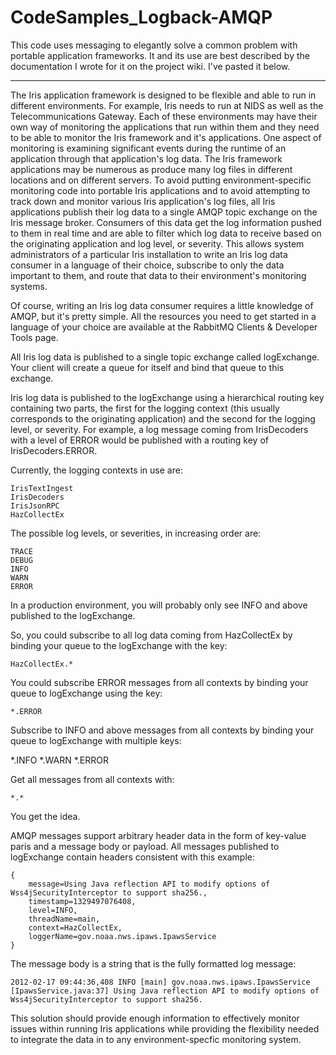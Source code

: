 CodeSamples_Logback-AMQP
========================
This code uses messaging to elegantly solve a common problem with portable application frameworks. It and its use are best described by the documentation I wrote for it on the project wiki. I've pasted it below.

----------------------------------------

The Iris application framework is designed to be flexible and able to run in different environments. For example, Iris needs to run at NIDS as well as the Telecommunications Gateway. Each of these environments may have their own way of monitoring the applications that run within them and they need to be able to monitor the Iris framework and it's applications. One aspect of monitoring is examining significant events during the runtime of an application through that application's log data. The Iris framework applications may be numerous as produce many log files in different locations and on different servers. To avoid putting environment-specific monitoring code into portable Iris applications and to avoid attempting to track down and monitor various Iris application's log files, all Iris applications publish their log data to a single AMQP topic exchange on the Iris message broker. Consumers of this data get the log information pushed to them in real time and are able to filter which log data to receive based on the originating application and log level, or severity. This allows system administrators of a particular Iris installation to write an Iris log data consumer in a language of their choice, subscribe to only the data important to them, and route that data to their environment's monitoring systems.

Of course, writing an Iris log data consumer requires a little knowledge of AMQP, but it's pretty simple. All the resources you need to get started in a language of your choice are available at the RabbitMQ Clients & Developer Tools page.

All Iris log data is published to a single topic exchange called logExchange. Your client will create a queue for itself and bind that queue to this exchange.

Iris log data is published to the logExchange using a hierarchical routing key containing two parts, the first for the logging context (this usually corresponds to the originating application) and the second for the logging level, or severity. For example, a log message coming from IrisDecoders with a level of ERROR would be published with a routing key of IrisDecoders.ERROR.

Currently, the logging contexts in use are:

	IrisTextIngest
	IrisDecoders
	IrisJsonRPC
	HazCollectEx

The possible log levels, or severities, in increasing order are:

	TRACE
	DEBUG
	INFO
	WARN
	ERROR

In a production environment, you will probably only see INFO and above published to the logExchange.

So, you could subscribe to all log data coming from HazCollectEx by binding your queue to the logExchange with the key:

	HazCollectEx.*

You could subscribe ERROR messages from all contexts by binding your queue to logExchange using the key:

	*.ERROR

Subscribe to INFO and above messages from all contexts by binding your queue to logExchange with multiple keys:

*.INFO
*.WARN
*.ERROR

Get all messages from all contexts with:

	*.*

You get the idea.

AMQP messages support arbitrary header data in the form of key-value paris and a message body or payload. All messages published to logExchange contain headers consistent with this example:

	{
		message=Using Java reflection API to modify options of Wss4jSecurityInterceptor to support sha256., 
		timestamp=1329497076408, 
		level=INFO, 
		threadName=main, 
		context=HazCollectEx, 
		loggerName=gov.noaa.nws.ipaws.IpawsService
	}

The message body is a string that is the fully formatted log message:

	2012-02-17 09:44:36,408 INFO [main] gov.noaa.nws.ipaws.IpawsService [IpawsService.java:37] Using Java reflection API to modify options of Wss4jSecurityInterceptor to support sha256.
	
This solution should provide enough information to effectively monitor issues within running Iris applications while providing the flexibility needed to integrate the data in to any environment-specfic monitoring system.